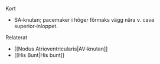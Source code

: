Kort
- SA‑knutan; pacemaker i höger förmaks vägg nära v. cava superior‑inloppet.

Relaterat
- [[Nodus Atrioventricularis|AV‑knutan]]
- [[His Bunt|His bunt]]

